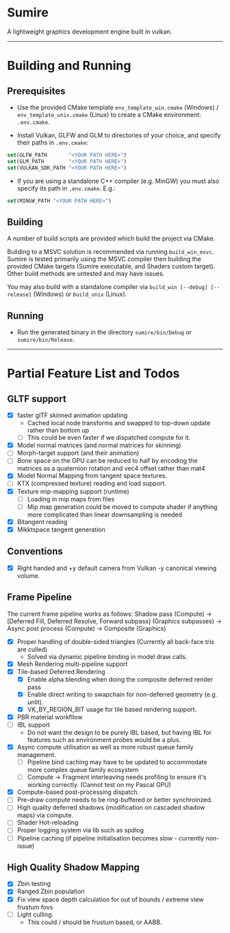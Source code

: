 # Sumire

A lightweight graphics development engine built in vulkan.

---

# Building and Running

## Prerequisites

- Use the provided CMake template `env_template_win.cmake` (Windows) / `env_template_unix.cmake` (Linux) to create a CMake environment: `.env.cmake`.

- Install Vulkan, GLFW and GLM to directories of your choice, and specify their paths in `.env.cmake`:
```cmake
set(GLFW_PATH       "<YOUR PATH HERE>")
set(GLM_PATH        "<YOUR PATH HERE>")
set(VULKAN_SDK_PATH "<YOUR PATH HERE>")
```

- If you are using a standalone C++ compiler (e.g. MinGW) you must also specify its path in `.env.cmake`. E.g.:
```cmake
set(MINGW_PATH "<YOUR PATH HERE>")
```

## Building
A number of build scripts are provided which build the project via CMake. 

Building to a MSVC solution is recommended via running `build_win_msvc`. Sumire is tested primarily using the MSVC compiler then building the provided CMake targets (Sumire executable, and Shaders custom target).
Other build methods are untested and may have issues.

You may also build with a standalone compiler 
via `build_win [--debug] [--release]` (Windows) or `build_unix` (Linux).

## Running
- Run the generated binary in the directory `sumire/bin/Debug` or `sumire/bin/Release`.

---

# Partial Feature List and Todos

## GLTF support
- [X] faster glTF skinned animation updating
    - Cached local node transforms and swapped to top-down update rather than bottom up
    - [ ] This could be even faster if we dispatched compute for it.
- [X] Model normal matrices (and normal matrices for skinning)
- [ ] Morph-target support (and their animation)
- [ ] Bone space on the GPU can be reduced to half by encoding the matrices as a quaternion rotation and vec4 offset rather than mat4
- [X] Model Normal Mapping from tangent space textures.
- [ ] KTX (compressed texture) reading and load support.
- [X] Texture mip-mapping support (runtime)
    - [ ] Loading in mip maps from files
    - [ ] Mip map generation could be moved to compute shader if anything more complicated than linear downsampling is needed
- [X] Bitangent reading
- [X] Mikktspace tangent generation

## Conventions
- [X] Right handed and +y default camera from Vulkan -y canonical viewing volume.

## Frame Pipeline
The current frame pipeline works as follows:
Shadow pass (Compute) -> [Deferred Fill, Deferred Resolve, Forward subpass] (Graphics subpasses) -> Async post process (Compute) -> Composite (Graphics)

- [X] Proper handling of double-sided triangles (Currently all back-face tris are culled)
    - Solved via dynamic pipeline binding in model draw calls.
- [X] Mesh Rendering multi-pipeline support
- [X] Tile-based Deferred Rendering
    - [X] Enable alpha blending when doing the composite deferred render pass
    - [X] Enable direct writing to swapchain for non-deferred geometry (e.g. unlit).
    - [X] VK_BY_REGION_BIT usage for tile based rendering support.
- [X] PBR material workfllow
- [ ] IBL support
    - Do not want the design to be purely IBL based, but having IBL for features such as environment probes would be a plus.
- [X] Async compute utilisation as well as more robust queue family management.
    - [ ] Pipeline bind caching may have to be updated to accommodate more complex queue family ecosystem
    - [ ] Compute -> Fragment interleaving needs profiling to ensure it's working correctly. (Cannot test on my Pascal GPU)
- [X] Compute-based post-processing dispatch.
- [ ] Pre-draw compute needs to be ring-buffered or better synchroinzed.
- [ ] High quality deferred shadows (modification on cascaded shadow maps) via compute.
- [ ] Shader Hot-reloading
- [ ] Proper logging system via lib such as spdlog
- [ ] Pipeline caching (if pipeline initialisation becomes slow - currently non-issue)

## High Quality Shadow Mapping
- [X] Zbin testing
- [X] Ranged Zbin population
- [X] Fix view space depth calculation for out of bounds / extreme view frustum fovs
- [ ] Light culling.
    - This could / should be frustum based, or AABB.
